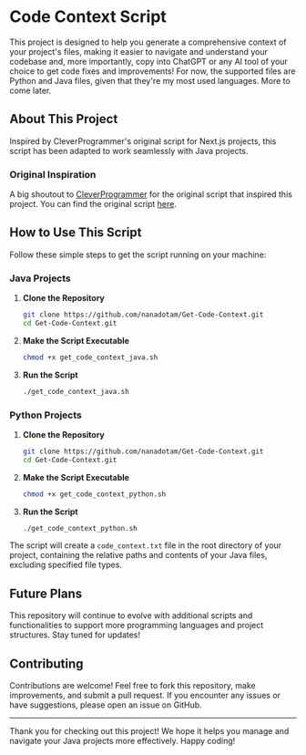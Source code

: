 # Code Context Script

This project is designed to help you generate a comprehensive context of your project's files, making it easier to navigate and understand your codebase and, more importantly, copy into ChatGPT or any AI tool of your choice to get code fixes and improvements! For now, the supported files are Python and Java files, given that they're my most used languages. More to come later.

## About This Project

Inspired by CleverProgrammer's original script for Next.js projects, this script has been adapted to work seamlessly with Java projects. 

### Original Inspiration

A big shoutout to [CleverProgrammer](https://github.com/CleverProgrammer) for the original script that inspired this project. You can find the original script [here](https://gist.github.com/CleverProgrammer/d36ea84aa3311ce722fdf90ce3b740d2).

## How to Use This Script

Follow these simple steps to get the script running on your machine:
### Java Projects

1. **Clone the Repository**
    ```bash
    git clone https://github.com/nanadotam/Get-Code-Context.git
    cd Get-Code-Context.git
    ```

2. **Make the Script Executable**
    ```bash
    chmod +x get_code_context_java.sh
    ```

3. **Run the Script**
    ```bash
    ./get_code_context_java.sh
    ```

### Python Projects

1. **Clone the Repository**
    ```bash
    git clone https://github.com/nanadotam/Get-Code-Context.git
    cd Get-Code-Context.git
    ```

2. **Make the Script Executable**
    ```bash
    chmod +x get_code_context_python.sh
    ```

3. **Run the Script**
    ```bash
    ./get_code_context_python.sh
    ```

The script will create a `code_context.txt` file in the root directory of your project, containing the relative paths and contents of your Java files, excluding specified file types.

## Future Plans

This repository will continue to evolve with additional scripts and functionalities to support more programming languages and project structures. Stay tuned for updates!

## Contributing

Contributions are welcome! Feel free to fork this repository, make improvements, and submit a pull request. If you encounter any issues or have suggestions, please open an issue on GitHub.

---

Thank you for checking out this project! We hope it helps you manage and navigate your Java projects more effectively. Happy coding!


